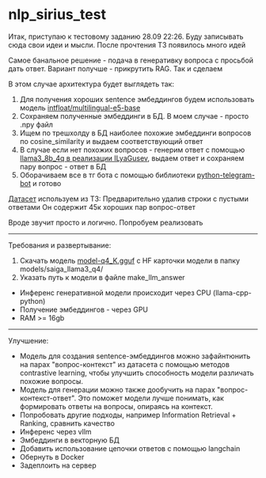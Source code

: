 # nlp_sirius_test

Итак, приступаю к тестовому заданию 28.09 22:26. Буду записывать сюда свои идеи и мысли. После прочтения ТЗ появилось много идей

Самое банальное решение - подача в генеративку вопроса с просьбой дать ответ. Вариант получше - прикрутить RAG. Так и сделаем

В этом случае архитектура будет выглядеть так:
1. Для получения хороших sentence эмбеддингов будем использовать модель [intfloat/multilingual-e5-base](https://huggingface.co/intfloat/multilingual-e5-base)
2. Сохраняем полученные эмбеддинги в БД. В моем случае - просто .npy файл
3. Ищем по трешхолду в БД наиболее похожие эмбеддинги вопросов по cosine_similarity и выдаем соответствующий ответ
4. В случае если нет похожих вопросов - генерим ответ с помощью [llama3_8b_4q в реализации ILyaGusev](https://huggingface.co/IlyaGusev/saiga_llama3_8b), выдаем ответ и сохраняем пару вопрос - ответ в БД
5. Оборачиваем все в тг бота с помощью библиотеки [python-telegram-bot](https://docs.python-telegram-bot.org/en/stable/index.html) и готово


[Датасет](https://huggingface.co/datasets/kuznetsoffandrey/sberquad) используем из ТЗ:
Предварительно удалив строки с пустыми ответами
Он содержит 45к хороших пар вопрос-ответ

Вроде звучит просто и логично. Попробуем реализовать
___
Требования и развертывание:
1. Скачать модель [model-q4_K.gguf]((https://huggingface.co/IlyaGusev/saiga_llama3_8b_gguf/tree/main)) с HF карточки модели в папку models/saiga_llama3_q4/
2. Указать путь к модели в файле make_llm_answer
* Инференс генеративной модели происходит через CPU (llama-cpp-python)
* Получение эмбеддингов - через GPU
* RAM >= 16gb
___
Улучшение:
* Модель для создания sentence-эмбеддингов можно зафайнтюнить на парах "вопрос-контекст" из датасета с помощью методов contrastive learning, чтобы улучшить способность модели различать похожие вопросы.
* Модель для генерации можно также дообучить на парах "вопрос-контекст-ответ". Это поможет модели лучше понимать, как формировать ответы на вопросы, опираясь на контекст.
* Попробовать другие подходы, например Information Retrieval + Ranking, сравнить качество
* Инференс через vllm
* Эмбеддинги в векторную БД
* Добавить использование цепочки ответов с помощью langchain
* Обернуть в Docker
* Задеплоить на сервер